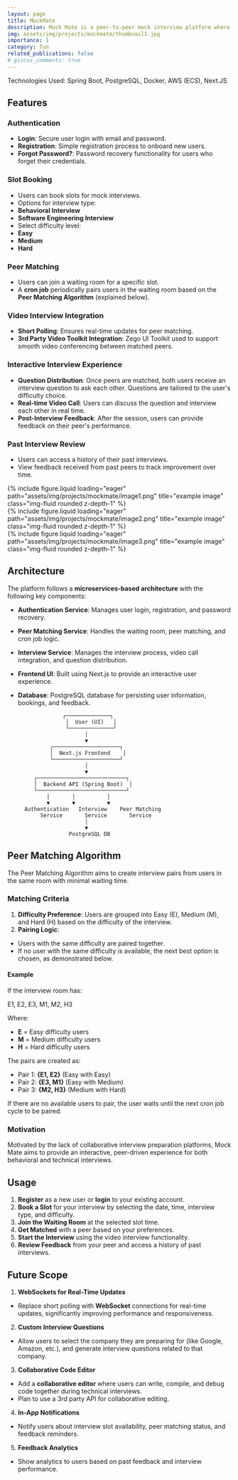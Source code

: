 ```yaml
---
layout: page
title: MockMate
description: Mock Mate is a peer-to-peer mock interview platform where users can book slots, get matched with peers, and practice both behavioral and software engineering interviews. It offers an interactive, real-time interview experience with features such as video conferencing, peer feedback, and a comprehensive review of past interviews. The platform is designed to help users prepare for technical and behavioral interviews, enhancing their confidence and readiness for real-world interviews.
img: assets/img/projects/mockmate/thumbnail1.jpg
importance: 1
category: fun
related_publications: false
# giscus_comments: true
---
```



<!-- #### 🔗Github: [Backend](https://github.com/deepjyotk/image-inquiry-backend), [Frontend](https://github.com/deepjyotk/image-inquiry-react-app) -->


   Technologies Used: Spring Boot, PostgreSQL, Docker, AWS (ECS), Next.JS


## Features


### **Authentication**


- **Login**: Secure user login with email and password.
- **Registration**: Simple registration process to onboard new users.
- **Forgot Password?**: Password recovery functionality for users who forget their credentials.


### **Slot Booking**


- Users can book slots for mock interviews.
- Options for interview type:
 - **Behavioral Interview**
 - **Software Engineering Interview**
- Select difficulty level:
 - **Easy**
 - **Medium**
 - **Hard**


### **Peer Matching**


- Users can join a waiting room for a specific slot.
- A **cron job** periodically pairs users in the waiting room based on the **Peer Matching Algorithm** (explained below).


### **Video Interview Integration**


- **Short Polling**: Ensures real-time updates for peer matching.
- **3rd Party Video Toolkit Integration**: Zego UI Toolkit used to support smooth video conferencing between matched peers.


### **Interactive Interview Experience**


- **Question Distribution**: Once peers are matched, both users receive an interview question to ask each other. Questions are tailored to the user's difficulty choice.
- **Real-time Video Call**: Users can discuss the question and interview each other in real time.
- **Post-Interview Feedback**: After the session, users can provide feedback on their peer's performance.


### **Past Interview Review**


- Users can access a history of their past interviews.
- View feedback received from past peers to track improvement over time.


<div class="row">
   <div class="col-sm mt-3 mt-md-0">
       {% include figure.liquid loading="eager" path="assets/img/projects/mockmate/image1.png" title="example image" class="img-fluid rounded z-depth-1" %}
   </div>
   <div class="col-sm mt-3 mt-md-0">
       {% include figure.liquid loading="eager" path="assets/img/projects/mockmate/image2.png" title="example image" class="img-fluid rounded z-depth-1" %}
   </div>
   <div class="col-sm mt-3 mt-md-0">
       {% include figure.liquid loading="eager" path="assets/img/projects/mockmate/image3.png" title="example image" class="img-fluid rounded z-depth-1" %}
   </div>
</div>
<!-- <div class="caption">
  On the left, an image of the upload page features AI-generated labels and custom labels. In the middle, a user performs searches using an AND query. On the right, a user conducts searches using an OR query.
</div> -->


## Architecture


The platform follows a **microservices-based architecture** with the following key components:


- **Authentication Service**: Manages user login, registration, and password recovery.
- **Peer Matching Service**: Handles the waiting room, peer matching, and cron job logic.
- **Interview Service**: Manages the interview process, video call integration, and question distribution.
- **Frontend UI**: Built using Next.js to provide an interactive user experience.
- **Database**: PostgreSQL database for persisting user information, bookings, and feedback.


                    ┌──────────────┐
                     │  User (UI)   │
                     └──────────────┘
                           │
                           ▼
                ┌─────────────────────┐
                │  Next.js Frontend    │
                └─────────────────────┘
                           │
                           ▼
           ┌────────────────────────────┐
           │  Backend API (Spring Boot)  │
           └────────────────────────────┘
               │       │          │
               ▼       ▼          ▼
        Authentication   Interview    Peer Matching
             Service       Service       Service
                           │
                           ▼
                      PostgreSQL DB


## **Peer Matching Algorithm**


The Peer Matching Algorithm aims to create interview pairs from users in the same room with minimal waiting time.


### **Matching Criteria**


1. **Difficulty Preference**: Users are grouped into Easy (E), Medium (M), and Hard (H) based on the difficulty of the interview.
2. **Pairing Logic**:
  - Users with the same difficulty are paired together.
  - If no user with the same difficulty is available, the next best option is chosen, as demonstrated below.


#### **Example**


If the interview room has:


E1, E2, E3, M1, M2, H3


Where:


- **E** \= Easy difficulty users
- **M** \= Medium difficulty users
- **H** \= Hard difficulty users


The pairs are created as:


- Pair 1: **{E1, E2}** (Easy with Easy)
- Pair 2: **{E3, M1}** (Easy with Medium)
- Pair 3: **{M2, H3}** (Medium with Hard)


If there are no available users to pair, the user waits until the next cron job cycle to be paired.


### Motivation


Motivated by the lack of collaborative interview preparation platforms, Mock Mate aims to provide an interactive, peer-driven experience for both behavioral and technical interviews.


## **Usage**


1. **Register** as a new user or **login** to your existing account.
2. **Book a Slot** for your interview by selecting the date, time, interview type, and difficulty.
3. **Join the Waiting Room** at the selected slot time.
4. **Get Matched** with a peer based on your preferences.
5. **Start the Interview** using the video interview functionality.
6. **Review Feedback** from your peer and access a history of past interviews.


## **Future Scope**


1. **WebSockets for Real-Time Updates**
  - Replace short polling with **WebSocket** connections for real-time updates, significantly improving performance and responsiveness.
2. **Custom Interview Questions**


  - Allow users to select the company they are preparing for (like Google, Amazon, etc.), and generate interview questions related to that company.


3. **Collaborative Code Editor**
  - Add a **collaborative editor** where users can write, compile, and debug code together during technical interviews.
  - Plan to use a 3rd party API for collaborative editing.
4. **In-App Notifications**
  - Notify users about interview slot availability, peer matching status, and feedback reminders.
5. **Feedback Analytics**
  - Show analytics to users based on past feedback and interview performance.



